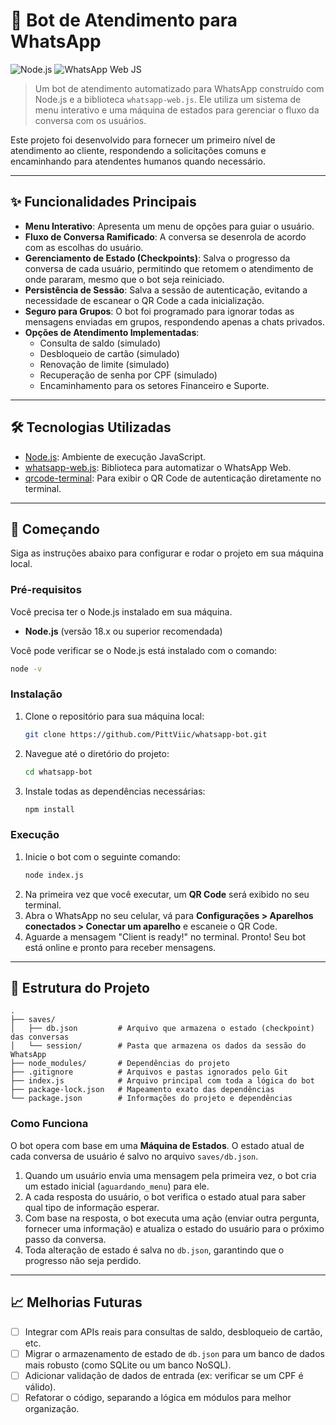 # 🤖 Bot de Atendimento para WhatsApp

![Node.js](https://img.shields.io/badge/Node.js-18.x-339933?style=for-the-badge&logo=nodedotjs)
![WhatsApp Web JS](https://img.shields.io/badge/whatsapp--web.js-1.23.0-25D366?style=for-the-badge&logo=whatsapp)

> Um bot de atendimento automatizado para WhatsApp construído com Node.js e a biblioteca `whatsapp-web.js`. Ele utiliza um sistema de menu interativo e uma máquina de estados para gerenciar o fluxo da conversa com os usuários.

Este projeto foi desenvolvido para fornecer um primeiro nível de atendimento ao cliente, respondendo a solicitações comuns e encaminhando para atendentes humanos quando necessário.

---

## ✨ Funcionalidades Principais

-   **Menu Interativo**: Apresenta um menu de opções para guiar o usuário.
-   **Fluxo de Conversa Ramificado**: A conversa se desenrola de acordo com as escolhas do usuário.
-   **Gerenciamento de Estado (Checkpoints)**: Salva o progresso da conversa de cada usuário, permitindo que retomem o atendimento de onde pararam, mesmo que o bot seja reiniciado.
-   **Persistência de Sessão**: Salva a sessão de autenticação, evitando a necessidade de escanear o QR Code a cada inicialização.
-   **Seguro para Grupos**: O bot foi programado para ignorar todas as mensagens enviadas em grupos, respondendo apenas a chats privados.
-   **Opções de Atendimento Implementadas**:
    -   Consulta de saldo (simulado)
    -   Desbloqueio de cartão (simulado)
    -   Renovação de limite (simulado)
    -   Recuperação de senha por CPF (simulado)
    -   Encaminhamento para os setores Financeiro e Suporte.

---

## 🛠️ Tecnologias Utilizadas

-   [Node.js](https://nodejs.org/): Ambiente de execução JavaScript.
-   [whatsapp-web.js](https://wwebjs.dev/): Biblioteca para automatizar o WhatsApp Web.
-   [qrcode-terminal](https://www.npmjs.com/package/qrcode-terminal): Para exibir o QR Code de autenticação diretamente no terminal.

---

## 🚀 Começando

Siga as instruções abaixo para configurar e rodar o projeto em sua máquina local.

### Pré-requisitos

Você precisa ter o Node.js instalado em sua máquina.
-   **Node.js** (versão 18.x ou superior recomendada)

Você pode verificar se o Node.js está instalado com o comando:
```sh
node -v
```

### Instalação

1.  Clone o repositório para sua máquina local:
    ```sh
    git clone https://github.com/PittViic/whatsapp-bot.git
    ```
2.  Navegue até o diretório do projeto:
    ```sh
    cd whatsapp-bot
    ```
3.  Instale todas as dependências necessárias:
    ```sh
    npm install
    ```

### Execução

1.  Inicie o bot com o seguinte comando:
    ```sh
    node index.js
    ```
2.  Na primeira vez que você executar, um **QR Code** será exibido no seu terminal.
3.  Abra o WhatsApp no seu celular, vá para **Configurações > Aparelhos conectados > Conectar um aparelho** e escaneie o QR Code.
4.  Aguarde a mensagem "Client is ready!" no terminal. Pronto! Seu bot está online e pronto para receber mensagens.

---

## 📁 Estrutura do Projeto

```
.
├── saves/
│   ├── db.json         # Arquivo que armazena o estado (checkpoint) das conversas
│   └── session/        # Pasta que armazena os dados da sessão do WhatsApp
├── node_modules/       # Dependências do projeto
├── .gitignore          # Arquivos e pastas ignorados pelo Git
├── index.js            # Arquivo principal com toda a lógica do bot
├── package-lock.json   # Mapeamento exato das dependências
└── package.json        # Informações do projeto e dependências
```

### Como Funciona

O bot opera com base em uma **Máquina de Estados**. O estado atual de cada conversa de usuário é salvo no arquivo `saves/db.json`.

1.  Quando um usuário envia uma mensagem pela primeira vez, o bot cria um estado inicial (`aguardando_menu`) para ele.
2.  A cada resposta do usuário, o bot verifica o estado atual para saber qual tipo de informação esperar.
3.  Com base na resposta, o bot executa uma ação (enviar outra pergunta, fornecer uma informação) e atualiza o estado do usuário para o próximo passo da conversa.
4.  Toda alteração de estado é salva no `db.json`, garantindo que o progresso não seja perdido.

---

## 📈 Melhorias Futuras

-   [ ] Integrar com APIs reais para consultas de saldo, desbloqueio de cartão, etc.
-   [ ] Migrar o armazenamento de estado de `db.json` para um banco de dados mais robusto (como SQLite ou um banco NoSQL).
-   [ ] Adicionar validação de dados de entrada (ex: verificar se um CPF é válido).
-   [ ] Refatorar o código, separando a lógica em módulos para melhor organização.
